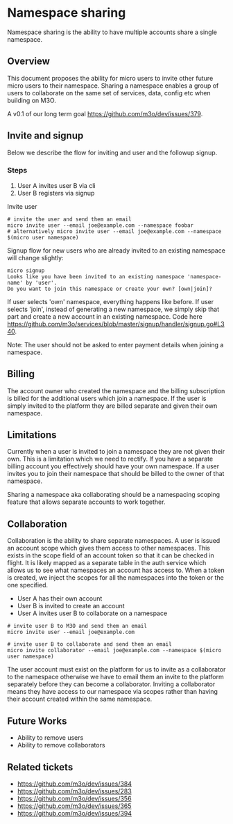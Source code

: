 # Namespace sharing

Namespace sharing is the ability to have multiple accounts share a single namespace.

## Overview

This document proposes the ability for micro users to invite other future micro users to their namespace.
Sharing a namespace enables a group of users to collaborate on the same set of services, data, config etc when building on M3O.


A v0.1 of our long term goal https://github.com/m3o/dev/issues/379.

## Invite and signup

Below we describe the flow for inviting and user and the followup signup.

### Steps

1. User A invites user B via cli
2. User B registers via signup


Invite user

```
# invite the user and send them an email
micro invite user --email joe@example.com --namespace foobar
# alternatively micro invite user --email joe@example.com --namespace $(micro user namespace)
```

Signup flow for new users who are already invited to an existing namespace will change slightly:

```
micro signup
Looks like you have been invited to an existing namespace 'namespace-name' by 'user'.
Do you want to join this namespace or create your own? [own|join]?
```

If user selects 'own' namespace, everything happens like before.
If user selects 'join', instead of generating a new namespace, we simply skip that part and create a new account in an existing namespace.
Code here https://github.com/m3o/services/blob/master/signup/handler/signup.go#L340. 

Note: The user should not be asked to enter payment details when joining a namespace. 

## Billing

The account owner who created the namespace and the billing subscription is billed for the additional users which join a namespace. 
If the user is simply invited to the platform they are billed separate and given their own namespace.

## Limitations

Currently when a user is invited to join a namespace they are not given their own. This is a limitation which we need to rectify. If 
you have a separate billing account you effectively should have your own namespace. If a user invites you to join their namespace that
should be billed to the owner of that namespace.

Sharing a namespace aka collaborating should be a namespacing scoping feature that allows separate accounts to work together.

## Collaboration

Collaboration is the ability to share separate namespaces. A user is issued an account scope which gives them access to other namespaces. 
This exists in the scope field of an account token so that it can be checked in flight. It is likely mapped as a separate table in 
the auth service which allows us to see what namespaces an account has access to. When a token is created, we inject the scopes 
for all the namespaces into the token or the one specified. 

- User A has their own account
- User B is invited to create an account
- User A invites user B to collaborate on a namespace

```
# invite user B to M3O and send them an email
micro invite user --email joe@example.com

# invite user B to collaborate and send them an email
micro invite collaborator --email joe@example.com --namespace $(micro user namespace)
```

The user account must exist on the platform for us to invite as a collaborator to the namespace otherwise we have to email them an 
invite to the platform separately before they can become a collaborator. Inviting a collaborator means they have access to 
our namespace via scopes rather than having their account created within the same namespace.

## Future Works

- Ability to remove users
- Ability to remove collaborators

## Related tickets

- https://github.com/m3o/dev/issues/384
- https://github.com/m3o/dev/issues/283
- https://github.com/m3o/dev/issues/356
- https://github.com/m3o/dev/issues/365
- https://github.com/m3o/dev/issues/394
